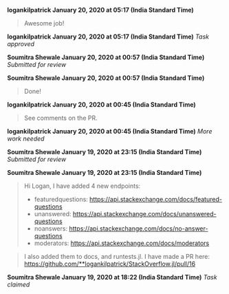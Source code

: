 **logankilpatrick January 20, 2020 at 05:17 (India Standard Time)**
> Awesome job!

**logankilpatrick January 20, 2020 at 05:17 (India Standard Time)**
_Task approved_

**Soumitra Shewale January 20, 2020 at 00:57 (India Standard Time)**
_Submitted for review_

**Soumitra Shewale January 20, 2020 at 00:57 (India Standard Time)**
> Done!

**logankilpatrick January 20, 2020 at 00:45 (India Standard Time)**
> See comments on the PR.

**logankilpatrick January 20, 2020 at 00:45 (India Standard Time)**
_More work needed_

**Soumitra Shewale January 19, 2020 at 23:15 (India Standard Time)**
_Submitted for review_

**Soumitra Shewale January 19, 2020 at 23:15 (India Standard Time)**
> Hi Logan, I have added 4 new endpoints:
> - featuredquestions: https://api.stackexchange.com/docs/featured-questions
> - unanswered: https://api.stackexchange.com/docs/unanswered-questions
> - noanswers: https://api.stackexchange.com/docs/no-answer-questions
> - moderators: https://api.stackexchange.com/docs/moderators

> I also added them to docs, and runtests.jl. I have made a PR here: https://github.com/**logankilpatrick/StackOverflow.jl/pull/16

**Soumitra Shewale January 19, 2020 at 18:22 (India Standard Time)**
_Task claimed_